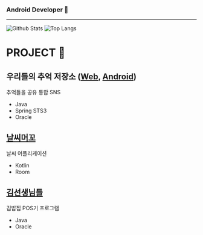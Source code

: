 
### Android Developer 👋
___
![Github Stats](https://github-readme-stats.vercel.app/api?username=aoqnwnd&show_icons=true&theme=dracula)
![Top Langs](https://github-readme-stats.vercel.app/api/top-langs/?username=aoqnwnd&theme=dracula)

# PROJECT 📃

## 우리들의 추억 저장소 ([Web](https://github.com/aoqnwnd/OurMemoryWeb),  [Android](https://github.com/InjaeLee-new/OurMemoryMobile/tree/seungwon))<br>
추억들을 공유 통합 SNS
- Java
- Spring STS3
- Oracle

## [날씨머꼬](https://github.com/SANDY-9/Project_NSMGG)
날씨 어플리케이션
- Kotlin
- Room

## [김선생님들](https://github.com/aoqnwnd/gimbab)
김밥집 POS기 프로그램
- Java
- Oracle

<!--
**aoqnwnd/aoqnwnd** is a ✨ _special_ ✨ repository because its `README.md` (this file) appears on your GitHub profile.

Here are some ideas to get you started:

- 🔭 I’m currently working on ...
- 🌱 I’m currently learning ...
- 👯 I’m looking to collaborate on ...
- 🤔 I’m looking for help with ...
- 💬 Ask me about ...
- 📫 How to reach me: ...
- 😄 Pronouns: ...
- ⚡ Fun fact: ...
-->
